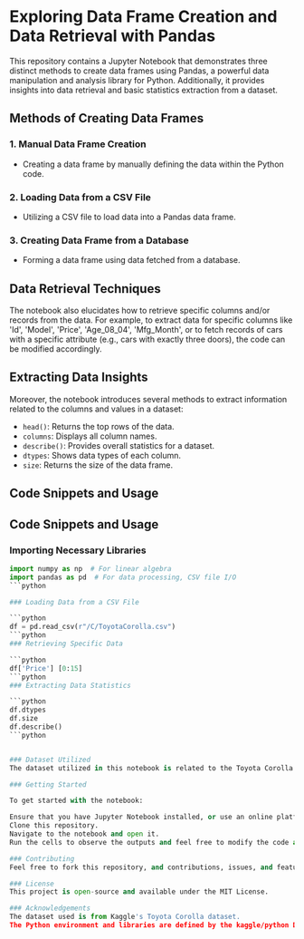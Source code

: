 # Exploring Data Frame Creation and Data Retrieval with Pandas

This repository contains a Jupyter Notebook that demonstrates three distinct methods to create data frames using Pandas, a powerful data manipulation and analysis library for Python. Additionally, it provides insights into data retrieval and basic statistics extraction from a dataset.

## Methods of Creating Data Frames

### 1. Manual Data Frame Creation
   - Creating a data frame by manually defining the data within the Python code.

### 2. Loading Data from a CSV File
   - Utilizing a CSV file to load data into a Pandas data frame.

### 3. Creating Data Frame from a Database
   - Forming a data frame using data fetched from a database.

## Data Retrieval Techniques

The notebook also elucidates how to retrieve specific columns and/or records from the data. For example, to extract data for specific columns like 'Id', 'Model', 'Price', 'Age_08_04', 'Mfg_Month', or to fetch records of cars with a specific attribute (e.g., cars with exactly three doors), the code can be modified accordingly.

## Extracting Data Insights

Moreover, the notebook introduces several methods to extract information related to the columns and values in a dataset:
   - `head()`: Returns the top rows of the data.
   - `columns`: Displays all column names.
   - `describe()`: Provides overall statistics for a dataset.
   - `dtypes`: Shows data types of each column.
   - `size`: Returns the size of the data frame.

## Code Snippets and Usage

## Code Snippets and Usage

### Importing Necessary Libraries
```python
import numpy as np  # For linear algebra
import pandas as pd  # For data processing, CSV file I/O
```python

### Loading Data from a CSV File

```python
df = pd.read_csv(r"/C/ToyotaCorolla.csv")
```python
### Retrieving Specific Data

```python
df['Price'] [0:15]
```python
### Extracting Data Statistics

```python
df.dtypes
df.size
df.describe()
```python


### Dataset Utilized
The dataset utilized in this notebook is related to the Toyota Corolla and is available in the /kaggle/input/toyota-corolla/ToyotaCorolla.csv path. It contains various attributes of the cars, such as 'Price', 'Age_08_04', 'Mfg_Month', and 'Doors', among others.

### Getting Started

To get started with the notebook:

Ensure that you have Jupyter Notebook installed, or use an online platform that supports it.
Clone this repository.
Navigate to the notebook and open it.
Run the cells to observe the outputs and feel free to modify the code as per your requirements.

### Contributing
Feel free to fork this repository, and contributions, issues, and feature requests are welcome!

### License
This project is open-source and available under the MIT License.

### Acknowledgements
The dataset used is from Kaggle's Toyota Corolla dataset.
The Python environment and libraries are defined by the kaggle/python Docker image.




